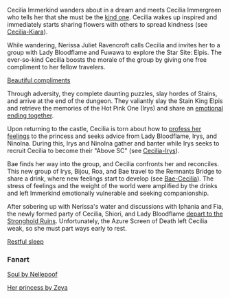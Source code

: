 Cecilia Immerkind wanders about in a dream and meets Cecilia Immergreen who tells her that she must be the [kind one](https://www.youtube.com/live/48HSA_GcOZ0?si=BmXYwLW7t-EgDrVB&t=627). Cecilia wakes up inspired and immediately starts sharing flowers with others to spread kindness (see [Cecilia-Kiara](#edge:cecilia-kiara)).

While wandering, Nerissa Juliet Ravencroft calls Cecilia and invites her to a group with Lady Bloodflame and Fuwawa to explore the Star Site: Elpis. The ever-so-kind Cecilia boosts the morale of the group by giving one free compliment to her fellow travelers.

[Beautiful compliments](#embed:https://www.youtube.com/live/48HSA_GcOZ0?si=m0OdMzJIttFapJqP)

Through adversity, they complete daunting puzzles, slay hordes of Stains, and arrive at the end of the dungeon. They valiantly slay the Stain King Elpis and retrieve the memories of the Hot Pink One (Irys) and share an [emotional ending together](https://www.youtube.com/live/48HSA_GcOZ0?si=72AIHtOd67m6mOTT&t=6367).

Upon returning to the castle, Cecilia is torn about how to [profess her feelings](https://www.youtube.com/watch?v=48HSA_GcOZ0&t=6610s) to the princess and seeks advice from Lady Bloodflame, Irys, and NinoIna. During this, Irys and NinoIna gather and banter while Irys seeks to recruit Cecilia to become their "Above SC" (see [Cecilia-Irys](#edge:cecilia-irys)).

Bae finds her way into the group, and Cecilia confronts her and reconciles. This new group of Irys, Bijou, Roa, and Bae travel to the Remnants Bridge to share a drink, where new feelings start to develop (see [Bae-Cecilia](#edge:cecilia-bae)). The stress of feelings and the weight of the world were amplified by the drinks and left Immerkind emotionally vulnerable and seeking companionship.

After sobering up with Nerissa's water and discussions with Iphania and Fia, the newly formed party of Cecilia, Shiori, and Lady Bloodflame [depart to the Stronghold Ruins](https://www.youtube.com/live/48HSA_GcOZ0?si=d7A8Eeu8Mggd-qH5&t=10381). Unfortunately, the Azure Screen of Death left Cecilia weak, so she must part ways early to rest.

[Restful sleep](#embed:https://www.youtube.com/live/48HSA_GcOZ0?si=T199bfN1vhes8XhF&t=10944)

### Fanart

[Soul by Nellepoof](https://x.com/nellepoof/status/1896555698835841279)

[Her princess by Zeya](https://x.com/NOminishki/status/1919330292319277410)

<!-- iphania -->
